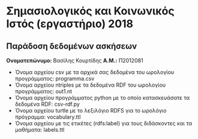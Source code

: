 # Σημασιολογικός και Κοινωνικός Ιστός (εργαστήριο) 2018
## Παράδοση δεδομένων ασκήσεων

**Ονοματεπώνυμο:** Βασίλης Κουρτίδης
**Α.Μ.:** Π2012081

* Όνομα αρχείου csv με τα αρχικά σας δεδομένα του ωρολογίου προγράμματος: programma.csv
* Όνομα αρχείου ntriples με τα δεδομένα RDF του ωρολογίου προγράμματος: out1.nt
* Όνομα αρχείου προγράμματος python με το οποίο κατασκευάσατε τα δεδομένα RDF: csv-rdf.py
* Όνομα αρχείου turtle με το λεξιλόγιο RDFS για το ωρολόγιο πρόγραμμα: vocabulary.ttl
* Όνομα αρχείου με τις ετικέτες (rdfs:label) για τους διδάσκοντες και τα μαθήματα: labels.ttl


